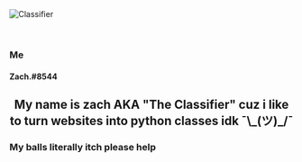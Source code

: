 
<img src="https://atpajdskvqi.pythonanywhere.com/banner.png" alt="Classifier">

<p align="center"> <br>
  <h3>Me</h3>
  
  <h4>Zach.#8544</h4>
</p>
<h2 style="text-align: center"> My name is zach AKA "The Classifier" cuz i like to turn websites into python classes idk ¯\_(ツ)_/¯ </h2>
<h3> My balls literally itch please help </h3>
